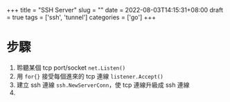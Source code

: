 +++
title = "SSH Server"
slug = ""
date = 2022-08-03T14:15:31+08:00
draft = true
tags = ['ssh', 'tunnel']
categories = ['go']
+++

# 步驟
1. 聆聽某個 tcp port/socket `net.Listen()`
2. 用 `for{}` 接受每個進來的 tcp 連線 `listener.Accept()`
3. 建立 ssh 連線 `ssh.NewServerConn`，使 tcp 連線升級成 ssh 連線
4. 

